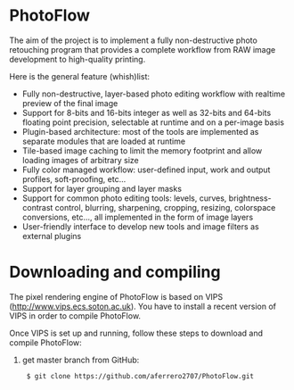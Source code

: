 PhotoFlow
=========

The aim of the project is to implement a fully non-destructive photo retouching program that provides a complete workflow from RAW image development to high-quality printing.

Here is the general feature (whish)list:

- Fully non-destructive, layer-based photo editing workflow with realtime preview of the final image
- Support for 8-bits and 16-bits integer as well as 32-bits and 64-bits floating point precision, selectable at runtime and on a per-image basis
- Plugin-based architecture: most of the tools are implemented as separate modules that are loaded at runtime
- Tile-based image caching to limit the memory footprint and allow loading images of arbitrary size
- Fully color managed workflow: user-defined input, work and output profiles, soft-proofing, etc...
- Support for layer grouping and layer masks
- Support for common photo editing tools: levels, curves, brightness-contrast control, blurring, sharpening, cropping, resizing, colorspace conversions, etc..., all implemented in the form of image layers
- User-friendly interface to develop new tools and image filters as external plugins

Downloading and compiling
=========================

The pixel rendering engine of PhotoFlow is based on VIPS (http://www.vips.ecs.soton.ac.uk). You have to install a recent version of VIPS in order to compile PhotoFlow.

Once VIPS is set up and running, follow these steps to download and compile PhotoFlow:

1. get master branch from GitHub:

        $ git clone https://github.com/aferrero2707/PhotoFlow.git

